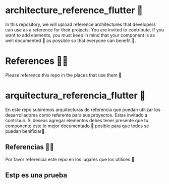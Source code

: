 # architecture_reference_flutter 🚀
In this repository, we will upload reference architectures that developers can use as a reference for their projects. You are invited to contribute. If you want to add elements, you must keep in mind that your component is as well documented 📗 as possible so that everyone can benefit 🧪.

# References 🕵🏼
Please reference this repo in the places that use them 👾

# arquitectura_referencia_flutter 🚀
En este repo subiremos arquitecturas de referencia que puedan utilizar los desarrolladores como referente para sus proyectos. Estas invitado a contribuir.
Si deseas agregar elementos debes tener presente que tu componente este lo mejor documentado 📗 posible para que todos se puedan benificiar🧪.


## Referencias 🕵🏼
Por favor referencia este repo en los lugares que los utilices 👾
## Estp es una prueba
